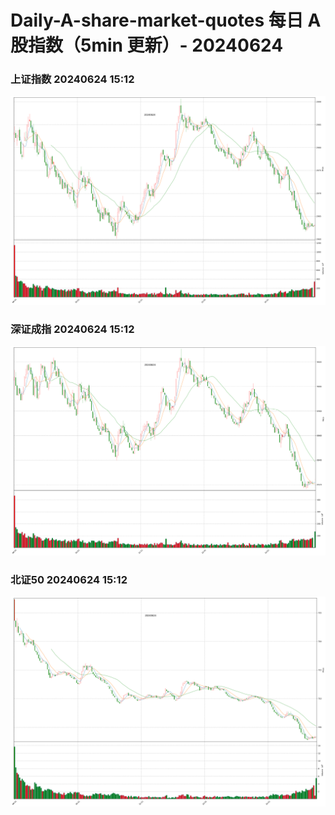 
# Daily-A-share-market-quotes 每日 A 股指数（5min 更新）- 20240624

### 上证指数 20240624 15:12
![](./fig/2024/6/20240624-sh000001.png)

### 深证成指 20240624 15:12
![](./fig/2024/6/20240624-sz399001.png)

### 北证50 20240624 15:12
![](./fig/2024/6/20240624-bj899050.png)
